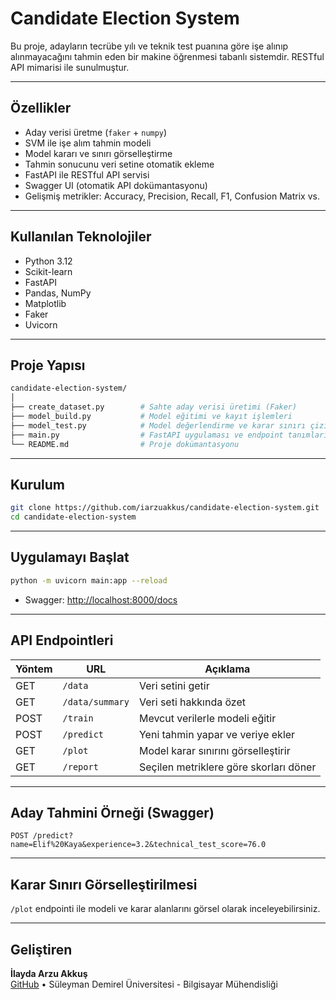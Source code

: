 #  Candidate Election System

Bu proje, adayların tecrübe yılı ve teknik test puanına göre işe alınıp alınmayacağını tahmin eden bir makine öğrenmesi tabanlı sistemdir. RESTful API mimarisi ile sunulmuştur.

---

##  Özellikler

- Aday verisi üretme (`faker` + `numpy`)
- SVM ile işe alım tahmin modeli
- Model kararı ve sınırı görselleştirme
- Tahmin sonucunu veri setine otomatik ekleme
- FastAPI ile RESTful API servisi
- Swagger UI (otomatik API dokümantasyonu)
- Gelişmiş metrikler: Accuracy, Precision, Recall, F1, Confusion Matrix vs.

---

##  Kullanılan Teknolojiler

- Python 3.12
- Scikit-learn
- FastAPI
- Pandas, NumPy
- Matplotlib
- Faker
- Uvicorn

---

##  Proje Yapısı

```bash
candidate-election-system/
│
├── create_dataset.py        # Sahte aday verisi üretimi (Faker)
├── model_build.py           # Model eğitimi ve kayıt işlemleri
├── model_test.py            # Model değerlendirme ve karar sınırı çizimi
├── main.py                  # FastAPI uygulaması ve endpoint tanımları
└── README.md                # Proje dokümantasyonu
```

---

##  Kurulum

```bash
git clone https://github.com/iarzuakkus/candidate-election-system.git
cd candidate-election-system
```

---

##  Uygulamayı Başlat

```bash
python -m uvicorn main:app --reload
```

- Swagger: [http://localhost:8000/docs](http://localhost:8000/docs)

---

##  API Endpointleri

| Yöntem | URL             | Açıklama                             |
|--------|------------------|--------------------------------------|
| GET    | `/data`          | Veri setini getir                    |
| GET    | `/data/summary`  | Veri seti hakkında özet              |
| POST   | `/train`         | Mevcut verilerle modeli eğitir       |
| POST   | `/predict`       | Yeni tahmin yapar ve veriye ekler    |
| GET    | `/plot`          | Model karar sınırını görselleştirir  |
| GET    | `/report`        | Seçilen metriklere göre skorları döner |

---

##  Aday Tahmini Örneği (Swagger)

```http
POST /predict?name=Elif%20Kaya&experience=3.2&technical_test_score=76.0
```

---

##  Karar Sınırı Görselleştirilmesi

`/plot` endpointi ile modeli ve karar alanlarını görsel olarak inceleyebilirsiniz.

---

##  Geliştiren

**İlayda Arzu Akkuş**  
[GitHub](https://github.com/iarzuakkus) • Süleyman Demirel Üniversitesi - Bilgisayar Mühendisliği

